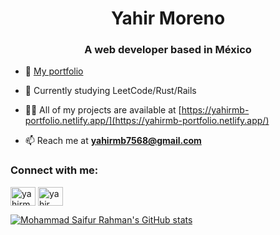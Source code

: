 <h1 align="center">Yahir Moreno</h1>
<h3 align="center">A web developer based in México</h3>

- 🔭 [My portfolio](https://yahirmb-portfolio.netlify.app/)

- 🌱 Currently studying LeetCode/Rust/Rails

- 👨‍💻 All of my projects are available at [https://yahirmb-portfolio.netlify.app/](https://yahirmb-portfolio.netlify.app/)

- 📫 Reach me at **yahirmb7568@gmail.com**

<h3 align="left">Connect with me:</h3>
<p align="left">
<a href="https://linkedin.com/in/yahirmb" target="blank"><img align="center" src="https://raw.githubusercontent.com/rahuldkjain/github-profile-readme-generator/master/src/images/icons/Social/linked-in-alt.svg" alt="yahirmb" height="30" width="40" /></a>
<a href="https://fb.com/yahir moreno barajas" target="blank"><img align="center" src="https://raw.githubusercontent.com/rahuldkjain/github-profile-readme-generator/master/src/images/icons/Social/facebook.svg" alt="yahir moreno barajas" height="30" width="40" /></a>
</p>

[![Mohammad Saifur Rahman's GitHub stats](https://github-readme-stats.vercel.app/api/top-langs?username=BarajasY&hide=html,scss,stylus,blade,jupyter%20notebook,css,shell,batchfile,dockerfile,&theme=algolia&show_icons=true)](https://github.com/BarajasY)

